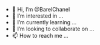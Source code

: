 - 👋 Hi, I’m @BarelChanel
- 👀 I’m interested in ...
- 🌱 I’m currently learning ...
- 💞️ I’m looking to collaborate on ...
- 📫 How to reach me ...

<!---
BarelChanel/BarelChanel is a ✨ special ✨ repository because its `README.md` (this file) appears on your GitHub profile.
You can click the Preview link to take a look at your changes.
--->
